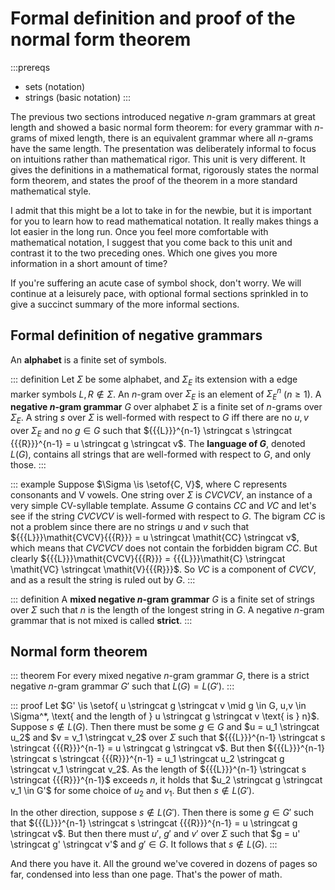 # Formal definition and proof of the normal form theorem

:::prereqs
- sets (notation)
- strings (basic notation)
:::

The previous two sections introduced negative $n$-gram grammars at great length and showed a basic normal form theorem: for every grammar with $n$-grams of mixed length, there is an equivalent grammar where all $n$-grams have the same length.
The presentation was deliberately informal to focus on intuitions rather than mathematical rigor.
This unit is very different.
It gives the definitions in a mathematical format, rigorously states the normal form theorem, and states the proof of the theorem in a more standard mathematical style.

I admit that this might be a lot to take in for the newbie, but it is important for you to learn how to read mathematical notation.
It really makes things a lot easier in the long run.
Once you feel more comfortable with mathematical notation, I suggest that you come back to this unit and contrast it to the two preceding ones.
Which one gives you more information in a short amount of time?

If you're suffering an acute case of symbol shock, don't worry.
We will continue at a leisurely pace, with optional formal sections sprinkled in to give a succinct summary of the more informal sections.

## Formal definition of negative grammars

An **alphabet** is a finite set of symbols.

::: definition
Let $\Sigma$ be some alphabet, and $\Sigma_E$ its extension with a edge marker symbols ${{{L}}}, {{{R}}} \notin \Sigma$.
An $n$-gram over $\Sigma_E$ is an element of $\Sigma_E^n$ ($n \geq 1$).
A **negative $n$-gram grammar** $G$ over alphabet $\Sigma$ is a finite set of $n$-grams over $\Sigma_E$.
A string $s$ over $\Sigma$ is well-formed with respect to $G$ iff there are no $u, v$ over $\Sigma_E$ and no $g \in G$ such that
${{{L}}}^{n-1} \stringcat s \stringcat {{{R}}}^{n-1} = u \stringcat g \stringcat v$.
The **language of $G$**, denoted $L(G)$, contains all strings that are well-formed with respect to $G$, and only those.
:::

::: example
Suppose $\Sigma \is \setof{C, V}$, where C represents consonants and V vowels.
One string over $\Sigma$ is $\mathit{CVCVCV}$, an instance of a very simple CV-syllable template.
Assume $G$ contains $\mathit{CC}$ and $\mathit{VC}$ and let's see if the string $\mathit{CVCVCV}$ is well-formed with respect to $G$.
The bigram $\mathit{CC}$ is not a problem since there are no strings $u$ and $v$ such that ${{{L}}}\mathit{CVCV}{{{R}}} = u \stringcat \mathit{CC} \stringcat v$, which means that $\mathit{CVCVCV}$ does not contain the forbidden bigram $\mathit{CC}$.
But clearly ${{{L}}}\mathit{CVCV}{{{R}}} = {{{L}}}\mathit{C} \stringcat \mathit{VC} \stringcat \mathit{V}{{{R}}}$.
So $\mathit{VC}$ is a component of $\mathit{CVCV}$, and as a result the string is ruled out by $G$.
:::

::: definition
A **mixed negative $n$-gram grammar** $G$ is a finite set of strings over $\Sigma$ such that $n$ is the length of the longest string in $G$.
A negative $n$-gram grammar that is not mixed is called **strict**.
:::

## Normal form theorem

::: theorem
For every mixed negative $n$-gram grammar $G$, there is a strict negative $n$-gram grammar $G'$ such that $L(G) = L(G')$.
:::

::: proof
Let $G' \is \setof{ u \stringcat g \stringcat v \mid g \in G, u,v \in \Sigma^*, \text{ and the length of } u \stringcat g \stringcat v \text{ is } n}$.
Suppose $s \notin L(G)$.
Then there must be some $g \in G$ and $u = u_1 \stringcat u_2$ and $v = v_1 \stringcat v_2$ over $\Sigma$ such that ${{{L}}}^{n-1} \stringcat s \stringcat {{{R}}}^{n-1} = u \stringcat g \stringcat v$.
But then ${{{L}}}^{n-1} \stringcat s \stringcat {{{R}}}^{n-1} = u_1 \stringcat u_2 \stringcat g \stringcat v_1 \stringcat v_2$.
As the length of ${{{L}}}^{n-1} \stringcat s \stringcat {{{R}}}^{n-1}$ exceeds $n$, it holds that $u_2 \stringcat g \stringcat v_1 \in G'$ for some choice of $u_2$ and $v_1$.
But then $s \notin L(G')$.

In the other direction, suppose $s \notin L(G')$.
Then there is some $g \in G'$ such that ${{{L}}}^{n-1} \stringcat s \stringcat {{{R}}}^{n-1} = u \stringcat g \stringcat v$.
But then there must $u'$, $g'$ and $v'$ over $\Sigma$ such that $g = u' \stringcat g' \stringcat v'$ and $g' \in G$.
It follows that $s \notin L(G)$.
:::

And there you have it.
All the ground we've covered in dozens of pages so far, condensed into less than one page.
That's the power of math.

